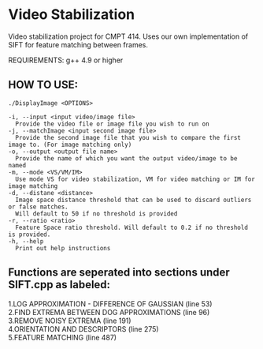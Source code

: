 Video Stabilization
===

Video stabilization project for CMPT 414. 
Uses our own implementation of SIFT for feature matching between frames.

REQUIREMENTS:
g++ 4.9 or higher


HOW TO USE:
---
```
./DisplayImage <OPTIONS>

-i, --input <input video/image file>
  Provide the video file or image file you wish to run on
-j, --matchImage <input second image file>
  Provide the second image file that you wish to compare the first image to. (For image matching only)
-o, --output <output file name>
  Provide the name of which you want the output video/image to be named
-m, --mode <VS/VM/IM>
  Use mode VS for video stabilization, VM for video matching or IM for image matching
-d, --distane <distance>
  Image space distance threshold that can be used to discard outliers or false matches.
  Will default to 50 if no threshold is provided
-r, --ratio <ratio>
  Feature Space ratio threshold. Will default to 0.2 if no threshold is provided.
-h, --help
  Print out help instructions
```

Functions are seperated into sections under SIFT.cpp as labeled:
----
 
1.LOG APPROXIMATION - DIFFERENCE OF GAUSSIAN (line 53)</br>
2.FIND EXTREMA BETWEEN DOG APPROXIMATIONS (line 96)</br>
3.REMOVE NOISY EXTREMA (line 191)</br>
4.ORIENTATION AND DESCRIPTORS (line 275)</br>
5.FEATURE MATCHING (line 487)</br>


